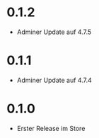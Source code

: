 # 0.1.2

* Adminer Update auf 4.7.5

# 0.1.1

* Adminer Update auf 4.7.4


# 0.1.0

* Erster Release im Store
